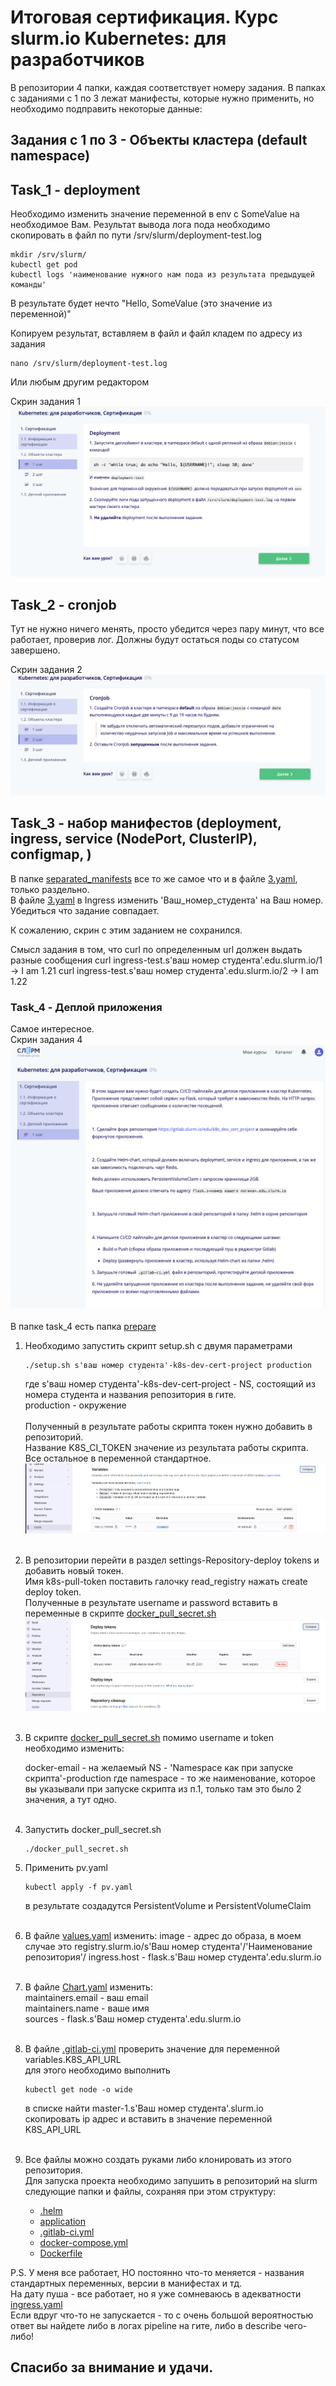 # Итоговая сертификация. Курс slurm.io Kubernetes: для разработчиков

В репозитории 4 папки, каждая соответствует номеру задания. 
В папках с заданиями с 1 по 3 лежат манифесты, которые нужно применить, но необходимо подправить некоторые данные:

## Задания с 1 по 3 - Объекты кластера (default namespace)
## Task_1 - deployment

Необходимо изменить значение переменной в env с SomeValue на необходимое Вам.
Результат вывода лога пода необходимо скопировать в файл по пути /srv/slurm/deployment-test.log
```
mkdir /srv/slurm/
kubectl get pod
kubectl logs 'наименование нужного нам пода из результата предыдущей команды'
```

В результате будет нечто "Hello, SomeValue (это значение из переменной)"

Копируем результат, вставляем в файл и файл кладем по адресу из задания
```
nano /srv/slurm/deployment-test.log
```
Или любым другим редактором


Скрин задания 1
![deployment.png](img/deployment.png)

## Task_2 - cronjob
Тут не нужно ничего менять, просто убедится через пару минут, что все работает, проверив лог.
Должны будут остаться поды со статусом завершено.

Скрин задания 2
![cronjob.png](img/cronjob.png)

## Task_3 - набор манифестов (deployment, ingress, service (NodePort, ClusterIP), configmap, )
В папке [separated_manifests](task_3%2Fseparated_manifests) все то же самое что и в файле [3.yaml](task_3%2F3.yaml), только раздельно.<br>
В файле [3.yaml](task_3%2F3.yaml) в Ingress изменить 'Ваш_номер_студента' на Ваш номер. <br>
Убедиться что задание совпадает.

К сожалению, скрин с этим заданием не сохранился.

Смысл задания в том, что curl по определенным url должен выдать разные сообщения
 curl ingress-test.s'ваш номер студента'.edu.slurm.io/1    ->    I am 1.21
 curl ingress-test.s'ваш номер студента'.edu.slurm.io/2    ->    I am 1.22


### Task_4 - Деплой приложения
Самое интересное.<br>
Скрин задания 4
![app_deploy.png](img/app_deploy.png)<br><br>
В папке task_4 есть папка [prepare](task_4%2Fprepare)

1. Необходимо запустить скрипт setup.sh с двумя параметрами
    ```
    ./setup.sh s'ваш номер студента'-k8s-dev-cert-project production
    ```
    где s'ваш номер студента'-k8s-dev-cert-project - NS, состоящий из номера студента и названия репозитория в гите.<br>
    production - окружение
    <br><br>
    Полученный в результате работы скрипта токен нужно добавить в репозиторий.<br>
    Название K8S_CI_TOKEN значение из результата работы скрипта. Все остальное в переменной стандартное.<br>
    ![variables.png](img%2Fvariables.png)<br><br>

2. В репозитории перейти в раздел settings-Repository-deploy tokens и добавить новый токен.<br>
   Имя k8s-pull-token поставить галочку read_registry нажать create deploy token. <br>
   Полученные в результате username и password вставить в переменные в скрипте [docker_pull_secret.sh](task_4%2Fprepare%2Fdocker_pull_secret.sh)
   ![deploy_token.png](img%2Fdeploy_token.png)<br><br>

3. В скрипте [docker_pull_secret.sh](task_4%2Fprepare%2Fdocker_pull_secret.sh) помимо username и token необходимо изменить:

   docker-email - на желаемый
   NS - 'Namespace как при запуске скрипта'-production
   где namespace - то же наименование, которое вы указывали при запуске скрипта из п.1, только там это было 2 значения, а тут одно.<br><br>

4. Запустить docker_pull_secret.sh
    ```
    ./docker_pull_secret.sh
    ```
5. Применить pv.yaml
    ```
    kubectl apply -f pv.yaml
    ```
   в результате создадутся PersistentVolume и PersistentVolumeClaim<br><br>

6. В файле [values.yaml](task_4%2F.helm%2Fvalues.yaml) изменить:
   image - адрес до образа, в моем случае это registry.slurm.io/s'Ваш номер студента'/'Наименование репозитория'/
   ingress.host - flask.s'Ваш номер студента'.edu.slurm.io<br><br>

7. В файле [Chart.yaml](task_4%2F.helm%2FChart.yaml) изменить:<br>
   maintainers.email - ваш email<br>
   maintainers.name - ваше имя<br>
   sources - flask.s'Ваш номер студента'.edu.slurm.io<br><br>

8. В файле [.gitlab-ci.yml](task_4%2F.gitlab-ci.yml) проверить значение для переменной variables.K8S_API_URL<br>
   для этого необходимо выполнить 
   ```
   kubectl get node -o wide
   ```
   в списке найти master-1.s'Ваш номер студента'.slurm.io<br> 
   скопировать ip адрес и вставить в значение переменной K8S_API_URL<br><br>

9. Все файлы можно создать руками либо клонировать из этого репозитория.<br>
   Для запуска проекта необходимо запушить в репозиторий на slurm следующие папки и файлы, сохраняя при этом структуру:
   - [.helm](task_4%2F.helm)
   - [application](task_4%2Fapplication)
   - [.gitlab-ci.yml](task_4%2F.gitlab-ci.yml)
   - [docker-compose.yml](task_4%2Fdocker-compose.yml)
   - [Dockerfile](task_4%2FDockerfile)


P.S. У меня все работает, НО постоянно что-то меняется - названия стандартных переменных, версии в манифестах и тд. <br>
На дату пуша - все работает, но я уже сомневаюсь в адекватности [ingress.yaml](task_4%2F.helm%2Ftemplates%2Fingress.yaml)<br>
Если вдруг что-то не запускается - то с очень большой вероятностью ответ вы найдете либо в логах pipeline на гите, либо в describe чего-либо!
## Спасибо за внимание и удачи.